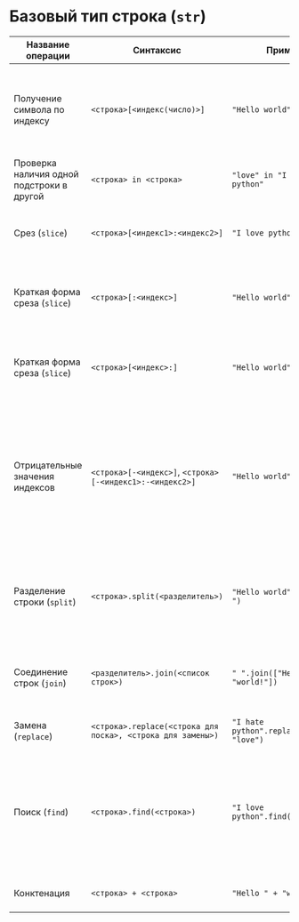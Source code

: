 # Базовый тип строка (`str`)

Название операции | Синтаксис | Пример | Результат примера | Описание
--- | --- | --- | --- | ---
Получение символа по индексу | `<строка>[<индекс(число)>]` | `"Hello world"[1]` | `"e"` | Находит конкретный символ по его индексу. Индексы могут быть только целочисленные (`int`)
Проверка наличия одной подстроки в другой | `<строка> in <строка>` | `"love" in "I love python"` | `True` | Проверяет наличие одной подстроки в другой
Срез (`slice`) | `<строка>[<индекс1>:<индекс2>]` | `"I love python"[2:6]` | `"love"` | Находит подстроку по ее начальному и конечному индексу
Краткая форма среза (`slice`) | `<строка>[:<индекс>]` | `"Hello world"[:5]` | `"Hello"` | Находит подстроку начиная с первого символа до указнного
Краткая форма среза (`slice`) | `<строка>[<индекс>:]` | `"Hello world"[6:]` | `"world"` | Находит подстроку начиная с указанного индекса до конца строки
Отрицательные значения индексов | `<строка>[-<индекс>]`, `<строка>[-<индекс1>:-<индекс2>]` | `"Hello world"[-2]` | `"l"` | Отрицательные индексы означают, что нумераци нужно начинать с конца строки, то есть индекс -1 означает последний символ в строке, -2 - предпоследний
Разделение строки (`split`) | `<строка>.split(<разделитель>)` | `"Hello world".split(" ")` | `["Hello", "world"]` | Делит строку по разделителю, в результате получается список из нескольких строк
Соединение строк (`join`) | `<разделитель>.join(<список строк>)` | `" ".join(["Hello", "world!"])` | `"Hello world!"` | Собирает список строк в одну строку разделяя их строчкой-разделителем
Замена (`replace`) | `<строка>.replace(<строка для поска>, <строка для замены>)` | `"I hate python".replace("hate", "love")` | `"I love python"` | Заменяет одну подстроку на другую
Поиск (`find`) | `<строка>.find(<строка>)` | `"I love python".find("love")` | `2` | Ищет одну строку в другой, возвращает индекс первого символа найденой под строки, если строка не была найдена, то вернет `-1
Конктенация | `<строка> + <строка>`| `"Hello " + "world"` | `"Hello world"` | Соединяет одну строку с другой
